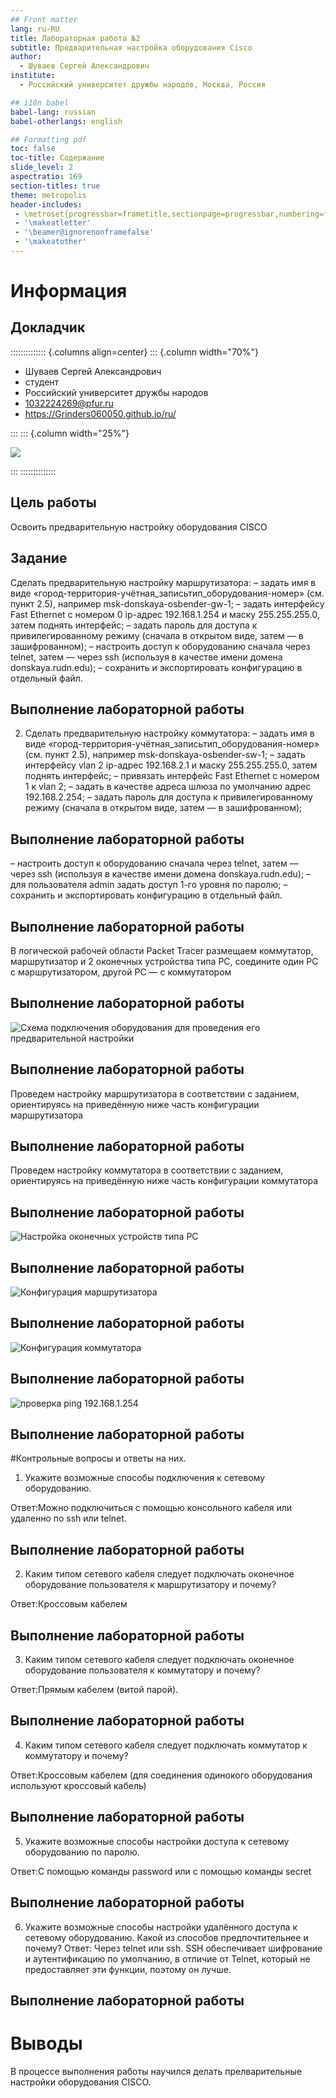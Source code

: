 ```yaml
---
## Front matter
lang: ru-RU
title: Лабораторная работа №2
subtitle: Предварительная настройка оборудования Cisco
author:
  - Шуваев Сергей Александрович
institute:
  - Российский университет дружбы народов, Москва, Россия

## i18n babel
babel-lang: russian
babel-otherlangs: english

## Formatting pdf
toc: false
toc-title: Содержание
slide_level: 2
aspectratio: 169
section-titles: true
theme: metropolis
header-includes:
 - \metroset{progressbar=frametitle,sectionpage=progressbar,numbering=fraction}
 - '\makeatletter'
 - '\beamer@ignorenonframefalse'
 - '\makeatother'
---
```


# Информация

## Докладчик

:::::::::::::: {.columns align=center}
::: {.column width="70%"}

  * Шуваев Сергей Александрович
  * студент
  * Российский университет дружбы народов
  * [1032224269@pfur.ru](mailto:1032224269@pfur.ru)
  * <https://Grinders060050.github.io/ru/>

:::
::: {.column width="25%"}

![](./image/0.jpg)

:::
::::::::::::::

## Цель работы
Освоить предварительную настройку оборудования CISCO

## Задание

Сделать предварительную настройку маршрутизатора:
– задать имя в виде «город-территория-учётная_записьтип_оборудования-номер» (см. пункт 2.5), например
msk-donskaya-osbender-gw-1;
– задать интерфейсу Fast Ethernet с номером 0 ip-адрес 192.168.1.254
и маску 255.255.255.0, затем поднять интерфейс;
– задать пароль для доступа к привилегированному режиму (сначала
в открытом виде, затем — в зашифрованном);
– настроить доступ к оборудованию сначала через telnet, затем — через
ssh (используя в качестве имени домена donskaya.rudn.edu);
– сохранить и экспортировать конфигурацию в отдельный файл.

## Выполнение лабораторной работы

2. Сделать предварительную настройку коммутатора:
– задать имя в виде «город-территория-учётная_записьтип_оборудования-номер» (см. пункт 2.5), например
msk-donskaya-osbender-sw-1;
– задать интерфейсу vlan 2 ip-адрес 192.168.2.1 и маску 255.255.255.0,
затем поднять интерфейс;
– привязать интерфейс Fast Ethernet с номером 1 к vlan 2;
– задать в качестве адреса шлюза по умолчанию адрес 192.168.2.254;
– задать пароль для доступа к привилегированному режиму (сначала
в открытом виде, затем — в зашифрованном);

## Выполнение лабораторной работы

– настроить доступ к оборудованию сначала через telnet, затем — через
ssh (используя в качестве имени домена donskaya.rudn.edu);
– для пользователя admin задать доступ 1-го уровня по паролю;
– сохранить и экспортировать конфигурацию в отдельный файл.

## Выполнение лабораторной работы

В логической рабочей области Packet Tracer размещаем коммутатор,
маршрутизатор и 2 оконечных устройства типа PC, соедините один PC
с маршрутизатором, другой PC — с коммутатором

## Выполнение лабораторной работы

![Схема подключения оборудования для проведения его предварительной настройки](image/1.png)

## Выполнение лабораторной работы

Проведем настройку маршрутизатора в соответствии с заданием, ориентируясь на приведённую ниже часть конфигурации маршрутизатора

## Выполнение лабораторной работы

Проведем настройку коммутатора в соответствии с заданием, ориентируясь
на приведённую ниже часть конфигурации коммутатора

## Выполнение лабораторной работы

![Настройка оконечных устройств типа PC ](image/2.png)

## Выполнение лабораторной работы

![Конфигурация маршрутизатора](image/3.png)

## Выполнение лабораторной работы

![Конфигурация коммутатора](image/4.png)

## Выполнение лабораторной работы

![проверка ping 192.168.1.254](image/5.png)


## Выполнение лабораторной работы

#Контрольные вопросы и ответы на них.

1. Укажите возможные способы подключения к сетевому оборудованию.

Ответ:Можно подключиться с помощью консольного кабеля или удаленно по ssh или telnet.

## Выполнение лабораторной работы

2. Каким типом сетевого кабеля следует подключать оконечное оборудование
пользователя к маршрутизатору и почему?

Ответ:Кроссовым кабелем

## Выполнение лабораторной работы

3. Каким типом сетевого кабеля следует подключать оконечное оборудование
пользователя к коммутатору и почему?

Ответ:Прямым кабелем (витой парой).

## Выполнение лабораторной работы

4. Каким типом сетевого кабеля следует подключать коммутатор к коммутатору и почему?

Ответ:Кроссовым кабелем (для соединения одинокого оборудования используют кроссовый кабель)

## Выполнение лабораторной работы

5. Укажите возможные способы настройки доступа к сетевому оборудованию
по паролю.

Ответ:С помощью команды password или с помощью команды secret

## Выполнение лабораторной работы

6. Укажите возможные способы настройки удалённого доступа к сетевому
оборудованию. Какой из способов предпочтительнее и почему?
Ответ:
Через telnet или ssh. SSH обеспечивает шифрование и аутентификацию по умолчанию, в отличие от Telnet, который не предоставляет эти функции, поэтому он лучше.

## Выполнение лабораторной работы



# Выводы

В процессе выполнения работы научился делать прелварительные настройки оборудования CISCO.